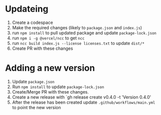 # Updateing
1. Create a codespace
1. Make the required changes (likely to `package.json` and `index.js`)
1. run `npm install` to pull updated package and update `package-lock.json`
1. run `npm i -g @vercel/ncc` to get `ncc`
1. run `ncc build index.js --license licenses.txt` to update `dist/*`
1. Create PR with these changes


# Adding a new version
1. Update `package.json`
1. Run `npm install` to update `package-lock.json`
1. Create/Merge PR with these changes.
1. Create a new release with `gh release create v0.4.0 -t 'Version 0.4.0'
1. After the release has been created update `.github/workflows/main.yml` to point the new version

